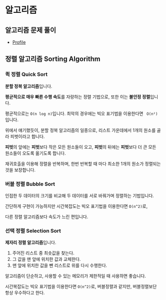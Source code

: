 # 알고리즘

## 알고리즘 문제 풀이

- [Profile](https://solved.ac/profile/dglee_dev)

## 정렬 알고리즘 Sorting Algorithm

### 퀵 정렬 Quick Sort

**분할 정복 알고리즘**입니다.

**평균적으로 매우 빠른 수행 속도**를 자랑하는 정렬 기법으로, 또한 이는 **불안정 정렬**입니다.

평균적으로는 ```O(n log n)```입니다. 최악의 경우에는 빅오 표기법을 이용한다면 ``` O(n²)```입니다.

위에서 얘기했듯이, 분할 정복 알고리즘의 일종으로, 리스트 가운데에서 1개의 원소를 골라 피벗이라고 합니다.

**피벗**의 앞에는 **피벗**보다 작은 모든 원소들이 오고, **피벗**의 뒤에는 **피벗**보다 더 큰 모든 원소들이 오도록 옮기도록 합니다.

재귀호출을 이용해 정렬을 반복하며, 한번 반복할 때 마다 최소한 1개의 원소가 정렬되는 것을 보장합니다.


### 버블 정렬 Bubble Sort

인접한 두 데이터의 크기를 비교해 두 데이터를 서로 바꿔가며 정렬하는 기법입니다.

간단하게 구현이 가능하지만 시간복잡도는 빅오 표기법을 이용한다면 ```O(n^2)```로,

다른 정렬 알고리즘보다 속도가 느린 편입니다.

### 선택 정렬 Selection Sort

**제자리 정렬 알고리즘**입니다.
1. 주어진 리스트 중 최솟값을 찾는다.
2. 그 값을 맨 앞에 위치한 값과 교체한다.
3. 맨 앞에 위치한 값을 뺀 리스트로 위를 다시 수행한다.

알고리즘이 단순하고, 사용할 수 있는 메모리가 제한적일 때 사용하면 좋습니다.

시간복잡도는 빅오 표기법을 이용한다면 ```O(n^2)```로, 버블정렬과 같지만, 버블정렬보단 항상 우수하다고 한다.